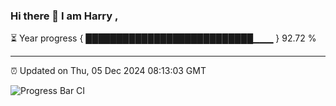 ### Hi there 👋 I am Harry , 

⏳ Year progress { ███████████████████████████▁▁▁ } 92.72 %

---

⏰ Updated on Thu, 05 Dec 2024 08:13:03 GMT

![Progress Bar CI](https://github.com/duykhang68/duykhang68/workflows/Progress%20Bar%20CI/badge.svg)
